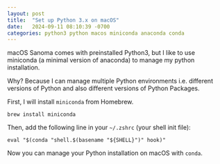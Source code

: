 ```yaml
---
layout: post
title:  "Set up Python 3.x on macOS"
date:   2024-09-11 08:10:39 -0700
categories: python3 python macos miniconda anaconda conda
---
```


macOS Sanoma comes with preinstalled Python3, but I like to use miniconda (a minimal version of anaconda) 
to manage my python installation.

Why? Because I can manage multiple Python environments i.e. different versions of Python and also different
versions of Python Packages.

First, I will install `miniconda` from Homebrew.

```shell
brew install miniconda
```

Then, add the following line in your `~/.zshrc` (your shell init file):

```shell
eval "$(conda "shell.$(basename "${SHELL}")" hook)"
```

Now you can manage your Python installation on macOS with `conda`.
